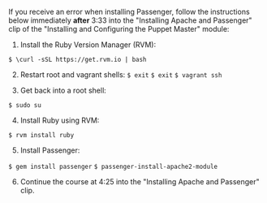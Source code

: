 If you receive an error when installing Passenger, follow the instructions below immediately <b>after</b> 3:33 into the "Installing Apache and Passenger" clip of the "Installing and Configuring the Puppet Master" module:

1. Install the Ruby Version Manager (RVM):

`$ \curl -sSL https://get.rvm.io | bash`

2. Restart root and vagrant shells:
`$ exit`
`$ exit`
`$ vagrant ssh`

3. Get back into a root shell:

`$ sudo su`

4. Install Ruby using RVM:

`$ rvm install ruby`

5. Install Passenger:

`$ gem install passenger`
`$ passenger-install-apache2-module`

6. Continue the course at 4:25 into the "Installing Apache and Passenger" clip.